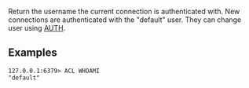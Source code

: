 Return the username the current connection is authenticated with.
New connections are authenticated with the "default" user. They
can change user using [AUTH](auth.md).

## Examples

```
127.0.0.1:6379> ACL WHOAMI
"default"
```
